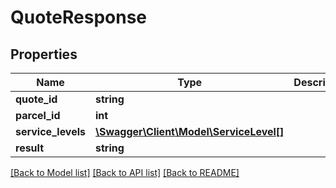 # QuoteResponse

## Properties
Name | Type | Description | Notes
------------ | ------------- | ------------- | -------------
**quote_id** | **string** |  | [optional] 
**parcel_id** | **int** |  | [optional] 
**service_levels** | [**\Swagger\Client\Model\ServiceLevel[]**](ServiceLevel.md) |  | [optional] 
**result** | **string** |  | [optional] 

[[Back to Model list]](../../README.md#documentation-for-models) [[Back to API list]](../../README.md#documentation-for-api-endpoints) [[Back to README]](../../README.md)

